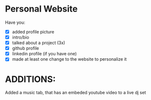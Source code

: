 # Personal Website

Have you:

- [X] added profile picture
- [X] intro/bio
- [X] talked about a project (3x)
- [X] github profile
- [X] linkedin profile (if you have one)
- [X] made at least one change to the website to personalize it

# ADDITIONS:

Added a music tab, that has an embeded youtube video to a live dj set
